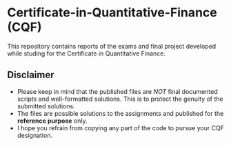 # Certificate-in-Quantitative-Finance (CQF)
This repository contains reports of the exams and final project developed while studing for the Certificate in Quantitative Finance.
## Disclaimer ##
* Please keep in mind that the published files are *NOT* final documented scripts and well-formatted solutions. This is to protect the genuity of the submitted solutions.
* The files are possible solutions to the assignments and published for the **reference purpose** only. 
* I hope you refrain from copying any part of the code to pursue your CQF designation.
